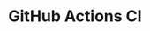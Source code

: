 # GitHub Actions CI






























































































































































































































































































































































































































































































































































































































































































































































































































































































































































